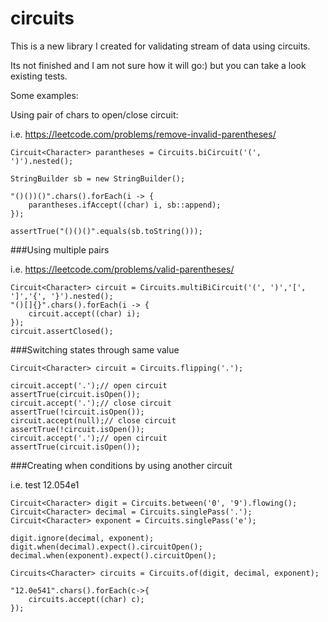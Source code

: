 # circuits
This is a new library I created for validating stream of data using circuits.

Its not finished and I am not sure how it will go:) but you can take a look existing tests.

Some examples:

Using pair of chars to open/close circuit:

i.e. https://leetcode.com/problems/remove-invalid-parentheses/

```
Circuit<Character> parantheses = Circuits.biCircuit('(', ')').nested();

StringBuilder sb = new StringBuilder();

"()())()".chars().forEach(i -> {
	parantheses.ifAccept((char) i, sb::append);
});

assertTrue("()()()".equals(sb.toString()));
```

###Using multiple pairs

i.e. https://leetcode.com/problems/valid-parentheses/

```
Circuit<Character> circuit = Circuits.multiBiCircuit('(', ')','[', ']','{', '}').nested();
"()[]{}".chars().forEach(i -> {
	circuit.accept((char) i);
});
circuit.assertClosed();

```
###Switching states through same value

```
Circuit<Character> circuit = Circuits.flipping('.');

circuit.accept('.');// open circuit
assertTrue(circuit.isOpen());
circuit.accept('.');// close circuit
assertTrue(!circuit.isOpen());
circuit.accept(null);// close circuit
assertTrue(!circuit.isOpen());
circuit.accept('.');// open circuit
assertTrue(circuit.isOpen());

```
###Creating when conditions by using another circuit

i.e. test 12.054e1

```		
Circuit<Character> digit = Circuits.between('0', '9').flowing();
Circuit<Character> decimal = Circuits.singlePass('.');
Circuit<Character> exponent = Circuits.singlePass('e');

digit.ignore(decimal, exponent);
digit.when(decimal).expect().circuitOpen();
decimal.when(exponent).expect().circuitOpen();

Circuits<Character> circuits = Circuits.of(digit, decimal, exponent);

"12.0e541".chars().forEach(c->{
	circuits.accept((char) c);
});

```

